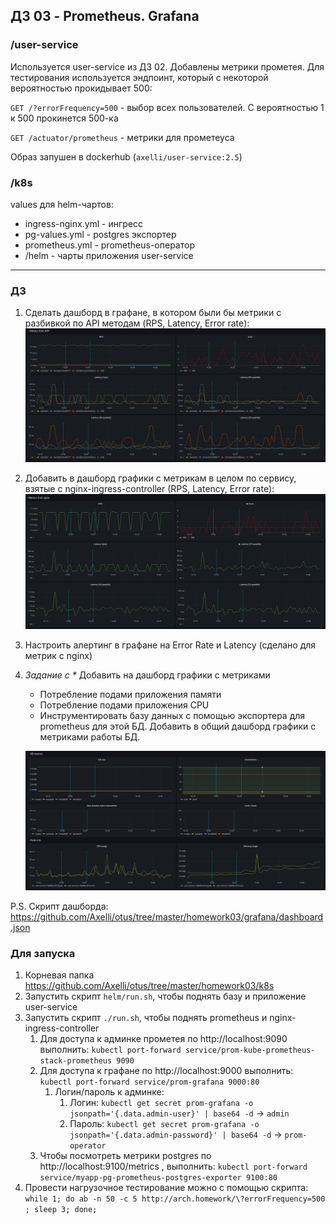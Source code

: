 ## ДЗ 03 - Prometheus. Grafana

### /user-service 

Используется user-service из ДЗ 02. Добавлены метрики прометея. Для тестирования используется эндпоинт, который с некоторой вероятностью прокидывает 500:

`GET /?errorFrequency=500` - выбор всех пользователей. С вероятностью 1 к 500 прокинется 500-ка

`GET /actuator/prometheus` - метрики для прометеуса

Образ запушен в dockerhub (`axelli/user-service:2.5`)

### /k8s

values для helm-чартов:
* ingress-nginx.yml - ингресс
* pg-values.yml - postgres экспортер
* prometheus.yml - prometheus-оператор
* /helm - чарты приложения user-service

---

### ДЗ

1. Сделать дашборд в графане, в котором были бы метрики с разбивкой по API методам (RPS, Latency, Error rate):
  ![](grafana/01-app.png)

2. Добавить в дашборд графики с метрикам в целом по сервису, взятые с nginx-ingress-controller (RPS, Latency, Error rate):
  ![](grafana/02-nginx.png) 

3. Настроить алертинг в графане на Error Rate и Latency (сделано для метрик с nginx)
4. _Задание с *_ Добавить на дашборд графики с метриками 
   * Потребление подами приложения памяти
   * Потребление подами приложения CPU
   * Инструментировать базу данных с помощью экспортера для prometheus для этой БД. Добавить в общий дашборд графики с метриками работы БД.

   ![](grafana/03-db-pods.png)

P.S. Скрипт дашборда: https://github.com/Axelli/otus/tree/master/homework03/grafana/dashboard.json

### Для запуска
1. Корневая папка https://github.com/Axelli/otus/tree/master/homework03/k8s
2. Запустить скрипт `helm/run.sh`, чтобы поднять базу и приложение user-service 
3. Запустить скрипт `./run.sh`, чтобы поднять prometheus и nginx-ingress-controller
   1. Для доступа к админке прометея по http://localhost:9090 выполнить: `kubectl port-forward service/prom-kube-prometheus-stack-prometheus 9090`
   2. Для доступа к графане по http://localhost:9000 выполнить: `kubectl port-forward service/prom-grafana 9000:80`
      1. Логин/пароль к админке: 
         1. Логин: `kubectl get secret prom-grafana -o jsonpath='{.data.admin-user}' | base64 -d` -> `admin`
         2. Пароль: `kubectl get secret prom-grafana -o jsonpath='{.data.admin-password}' | base64 -d` -> `prom-operator`
   3. Чтобы посмотреть метрики postgres по http://localhost:9100/metrics , выполнить: `kubectl port-forward service/myapp-pg-prometheus-postgres-exporter 9100:80`
4. Провести нагрузочное тестирование можно с помощью скрипта: `while 1; do ab -n 50 -c 5 http://arch.homework/\?errorFrequency=500 ; sleep 3; done;`